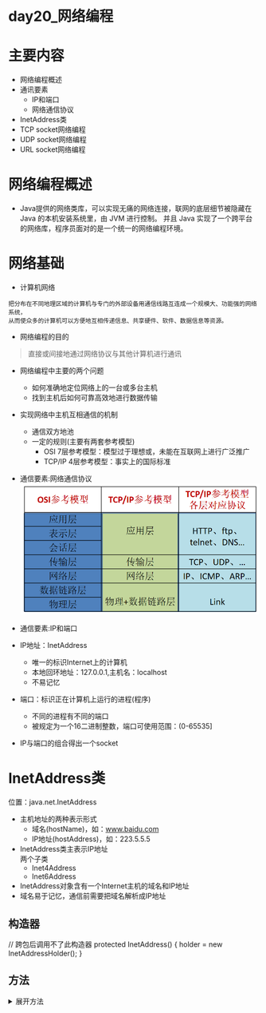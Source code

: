day20_网络编程
==

# 主要内容
* 网络编程概述
* 通讯要素
    * IP和端口
    * 网络通信协议
* InetAddress类
* TCP socket网络编程
* UDP socket网络编程
* URL socket网络编程


# 网络编程概述
* Java提供的网络类库，可以实现无痛的网络连接，联网的底层细节被隐藏在 Java 的本机安装系统里，由 JVM 进行控制。
并且 Java 实现了一个跨平台的网络库，程序员面对的是一个统一的网络编程环境。

# 网络基础
* 计算机网络
```text
把分布在不同地理区域的计算机与专门的外部设备用通信线路互连成一个规模大、功能强的网络系统，
从而使众多的计算机可以方便地互相传递信息、共享硬件、软件、数据信息等资源。

```

* 网络编程的目的
>直接或间接地通过网络协议与其他计算机进行通讯

* 网络编程中主要的两个问题
    * 如何准确地定位网络上的一台或多台主机
    * 找到主机后如何可靠高效地进行数据传输

* 实现网络中主机互相通信的机制
    * 通信双方地池
    * 一定的规则(主要有两套参考模型)
        * OSI 7层参考模型：模型过于理想或，未能在互联网上进行广泛推广
        * TCP/IP 4层参考模型：事实上的国际标准

* 通信要素:网络通信协议
![](./images/通信协议参考模型OSI、TCP_IP.png)   
    
* 通信要素:IP和端口
* IP地址：InetAddress
    * 唯一的标识Internet上的计算机
    * 本地回环地址：127.0.0.1,主机名：localhost
    * 不易记忆
* 端口：标识正在计算机上运行的进程(程序)
    * 不同的进程有不同的端口
    * 被规定为一个16二进制整数，端口可使用范围：(0-65535]
* IP与端口的组合得出一个socket


# InetAddress类
位置：java.net.InetAddress
* 主机地址的两种表示形式
    * 域名(hostName)，如：www.baidu.com
    * IP地址(hostAddress)，如：223.5.5.5
* InetAddress类主表示IP地址  
两个子类
    * Inet4Address
    * Inet6Address
* InetAddress对象含有一个Internet主机的域名和IP地址
* 域名易于记忆，通信前需要把域名解析成IP地址

## 构造器
// 跨包后调用不了此构造器
protected InetAddress() {
        holder = new InetAddressHolder();
}

## 方法
<details>
<summary>展开方法</summary>

* 创建InetAddress对象
static InetAddress getByName(String host)
static InetAddress getByAddress(byte[] addr)
static InetAddress getByAddress(String host, byte[] addr)
static InetAddress[] getAllByName(String host) 获取到域名解析出来的多个IP

* 获取相关属性
String getHostName()
String getHostAddress()
byte[] getAddress()
String getCanonicalHostName()
static InetAddress getLocalHost()
static InetAddress getLoopbackAddress()
<details>

[InetAddress使用示例 ](./src/com/java/www/InetAddressTest.java)  


# 通信要素2：网络通讯协议
* 通信协议
```text
计算机网络中实现通信必须有一些约定，
即通信协议，对速率、传输代码、代码结构、传输控制步骤、出错控制等制定标准。

```

* 通信协议分层思想
```text
由于结点之间联系很复杂，在制定协议时，把复杂成份分解成一些简单的成份，再将它们复合起来。
最常用的复合方式是层次方式，
即同层间可以通信、上一层可以调用下一层，
而与再下一层不发生关系。
各层互不影响，利于系统的开发和扩展。
```

## TCP/IP协议簇
* 传输协议中两个重要的协议
    * TCP(Transmission Control Protocol) 传输控制协议
    * UDP(User Datagram Protocol) 用户数据报协议

* TCP/IP 以其两个主要协议
>传输控制协议(TCP)和网络互联协议(IP)而得名，  
实际上是一组协议，包括多个具有不同功能且互为关联的协议。  

* IP(Internet Protocol)协议是网络层的主要协议，支持网间互连的数据通信
* TCP/IP协议模型从更使用的角度出发，形成了高效地四层体系，  
即 物理链路层、IP层(网络层)、传输层、应用层

## TCP和UDP
* TCP协议
    * 使用TCP协议签，必须建立TCP连接，形成传输的通道
    * 传输前，采用"三次握手"方式，是可靠的
    * TCP协议进行通信的两个应用进程：服务端、客户端，先启动服务端
    * 在已经建立了连接的连接中可进行大数据的传输
    * 传输完毕，采用"四次挥手"方式释放已建立的连接，效率低
* UDP协议
    * 将数据、源地址、目的地址封装成数据报，不需要建立连接
    * 每个数据报的大小限制在64K内
    * 因无需连接，故是不可靠的
    * 发送数据结束时无需释放资源，速度快


# Socket
* 利用套接字(Socket)开发网络应用程序早已被广泛的采用，以至于成为事实上的标准
* 通信的两端都要有Socket，是两台机器间通信的端点
* 网络通信其实就是Socket间的通信
* Socket允许程序把网络连接当成一个流，数据在两个Socket间通过IO传输
* 一般主动发起通信的应用程序属客户端，等待通信请求的为服务端
个人觉得Socket翻译成链流口更合适

基于TCP的socket通信  
![](./images/JavaTCPsocket服务器、客户端相互收发信息.png)  


# Socket类
位置：java.net.Socket
## 构造器
<details>
<summary>展开Socket类构造器</summary>

```text

public Socket() 创建一个未绑定IP、端口等的Socket对象
public Socket(InetAddress address, int port) throws IOException 创建一个流Socket对象(即TCP socket)，并绑定IP、端口
public Socket(String host, int port) throws UnknownHostException, IOException 创建一个流Socket对象(即TCP socket)，并绑定IP、端口
public Socket(InetAddress address, int port, InetAddress localAddr, int localPort) throws IOException 创建一个Socket对象，指定连接远端的IP和端口，同时绑定本地的IP和端口
public Socket(String host, int port, InetAddress localAddr, int localPort) throws IOException 创建一个Socket对象，指定连接远端的IP和端口，同时绑定本地的IP和端口

public Socket(InetAddress host, int port, boolean stream) throws IOException // Deprecated. 创建一个绑定了IP和端口的流Socket对象(TCP)或数据报Socket对象(UDP)，stream为true时创建流Socket对象，stream为false时创建数据报Socket
public Socket(String host, int port, boolean stream) throws IOException // Deprecated. 创建一个绑定了IP和端口的流Socket对象(TCP)或数据报Socket对象(UDP)，stream为true时创建流Socket对象，stream为false时创建数据报Socket

public Socket(Proxy proxy) 创建一个未连接的代理Socket，使用代理的设置，如调用代理的IP、端口，
    示例：
    Socket s = new Socket(Proxy.NO_PROXY);  will create a plain socket ignoring any other proxy configuration.
    Socket s = new Socket(new Proxy(Proxy.Type.SOCKS, new InetSocketAddress("socks.mydom.com", 1080))); will create a socket connecting through the specified SOCKS proxy server.

protected Socket(SocketImpl impl) throws SocketException 创建一个由用户实现的SocketImpl且未连接的Socket对象。

```
</details>

## 方法
<details>
<summary>展开Socket类方法</summary>

```text
void bind(SocketAddress bindpoint) 绑定SocketAddress，即IP和端口
void close() 关闭此socket
void connect(SocketAddress endpoint) 连接此socket到服务器
void connect(SocketAddress endpoint, int timeout) 连接此socket到服务器，并指定连接超时时间
SocketChannel getChannel() 返回唯一的SocketChannel 对象，如果存在的话
InetAddress getInetAddress() 返回此socket连接到远端的IP
InputStream getInputStream() 获取此socket的InputStream输入流，此InputStream.read()、InputStream.read(byte[] b) 都是是阻塞的
boolean getKeepAlive() 测试SO_KEEPALIVE 是否开启，返回此socket是否开启回话保持
InetAddress getLocalAddress() 获取此socket绑定的本地IP
int getLocalPort() 获取此socket绑定的本地端口
SocketAddress getLocalSocketAddress() 获取此socket绑定的本地SocketAddress信息，即绑定的本地IP、本地端口
boolean getOOBInline() 获取此socket的SO_OOBINLINE是否开启
OutputStream getOutputStream() 获取此socket的OutputStream输出流，此OutputStream.write(byte[] b) 非阻塞的
int getPort() 返回此socket连接的远端端口
int getReceiveBufferSize() 获取此socket的SO_RCVBUF值
SocketAddress getRemoteSocketAddress() 返回此socket连接着远端的SocketAddress信息(IP、port)
boolean	getReuseAddress() 获取SO_REUSEADDR是否可重用
int getSendBufferSize() 获取此socket的SO_SNDBUF返送缓冲大小
int getSoLinger() 获取 SO_LINGER值
int getSoTimeout() 获取此socket的SO_TIMEOUT设置的值
boolean getTcpNoDelay() 获取此socket的TCP_NODELAY是否开启，关闭Nagle算法，即要发送到网络的数据不缓冲
int getTrafficClass() 从发送的IP头包里获取traffic跟踪类或服务类型
boolean isBound() 返回此socket是绑定状态
boolean isClosed() 返回此socket是关闭状态
boolean isConnected() 返回此socket是连接状态
boolean isInputShutdown()  在此socket输入流读取过程中，返回此socket连接是否为是关闭状态，是关闭则返回true
boolean isOutputShutdown()  在此socket输出流读取过程中，返回此socket连接是否为是关闭状态，是关闭则返回true
void sendUrgentData(int data) 发送一个字节的紧急数据到此socket
void setKeepAlive(boolean on) 设置此suocket的SO_KEEPALIVE值，即socket TCP的超时时间
void setOOBInline(boolean on)
void setPerformancePreferences(int connectionTime, int latency, int bandwidth) 设置此Socket性能偏好：
                connectionTime：连接保持时间，对于短链接来说此参数相对重要
                latency：延迟时间，对于要求低延迟的连接，此参数相对重要
                bandwidth：带宽，如要求带宽比较高的，此参数比较重要
void setReceiveBufferSize(int size) 设置此socket的SO_RCVBUF值
void setReuseAddress(boolean on) 设置address是否可重用
void setSendBufferSize(int size) 设置SO_SNDBUF值
static void	setSocketImplFactory(SocketImplFactory fac)
void setSoLinger(boolean on, int linger) 开启/关闭 SO_LINGER，指定linger时间为linger，单位s
void setSoTimeout(int timeout) 设置此socket超时时间(单位ms)，以timeout为0时无限超时，read()将一直阻塞，如果timeout > 0,在read()时做多阻塞timeout 毫秒，超时后抛出java.net.SocketTimeoutException异常
void setTcpNoDelay(boolean on) 设置此socket的TCP_NODELAY 值
void setTrafficClass(int tc)
void shutdownInput() 关闭此socket的InputStream流，在read socket InputStream时，调用此方法后，InputStream的read()方法返回-1，其他可用方法都将返回0，不可恢复
void shutdownOutput() 关闭此socket的OutputStream流。对于TCP，调用此方法前需要发送的数据还未完成发送的将继续正常的连接终止顺序发送，不可恢复
String toString() //"Socket[addr=" + getImpl().getInetAddress() +
                    ",port=" + getImpl().getPort() +
                    ",localport=" + getImpl().getLocalPort() + "]";
                    
```
</details>

## 注意
* 调用socket.close() 或者socket.shutdownOutput()方法，都会结束客户端socket，且不可恢复。
* socket.close() 将socket关闭连接，那边如果有服务端给客户端反馈信息，此时客户端是收不到的。
* socket.shutdownOutput() 是将输出流关闭，此时，如果服务端有信息返回，则客户端是可以正常接受的
* inputStream.readAllBytes()，只有等对端的socket关闭了，才能读取完成，是阻塞的


# ServerSocket类
位置：java.net.ServerSocket
## 构造器(没有特殊说明时，都是public构造器)
```text
ServerSocket() 创建未绑定IP、端口等的ServerSocket对象
ServerSocket(int port) 创建服务器端的ServerSocket对象，指定要绑定的监听端口，绑定所有IP(即0.0.0.0)，端口范围：[0, 65535]，0：自动分配端口，下同; 请求连接队列的最大长度为50
ServerSocket(int port, int backlog) 建服务器端的ServerSocket对象，指定要绑定的监听端口，绑定所有IP(即0.0.0.0)，指定请求连接队列的最大长度
ServerSocket(int port, int backlog, InetAddress bindAddr) 建服务器端的ServerSocket对象，指定要绑定的监听端口，指定请求连接队列的最大长度，指定绑定的IP(InetAddress对象)
```

## 方法(没有特殊说明，都是public方法)
<details>
<summary>ServerSocket类方法</summary>

```text

Socket accept() 创建并返回一个Socket对象，开始侦听该socket并接收请求连接，阻塞的，直到有请求连接进来
void bind(SocketAddress endpoint)  绑定SocketAddress，即绑定IP和端口，如 ServerSocket对象.bind(new InetSocketAddress(InetAddress.getByName("hostName")), 端口)
void bind(SocketAddress endpoint, int backlog)  绑定SocketAddress，并指定请求连接队列的最大长度
void close() 关闭此socket
ServerSocketChannel getChannel() 返回此ServerSocket对象相关的唯一的ServerSocketChannel 对象
InetAddress getInetAddress() 获取此socket的IP信息
int getLocalPort() 获取侦听的端口
SocketAddress getLocalSocketAddress() 获取绑定的IP信息
int getReceiveBufferSize()
boolean getReuseAddress() 获取请求客户端的address信息
int getSoTimeout() 获取socket 超时设置值
protected void implAccept(Socket s) 重写accept()方法
boolean isBound() 返回ServerSocket是否已经绑定
oolean isClosed() 返回ServerSocket是否已关闭
void setPerformancePreferences(int connectionTime, int latency, int bandwidth) 设置此ServerSocket性能偏好：
                connectionTime：连接保持时间，对于短链接来说此参数相对重要
                latency：延迟时间，对于要求低延迟的连接，此参数相对重要
                bandwidth：带宽，如要求带宽比较高的，此参数比较重要
void setReceiveBufferSize(int size)  重置socket接收缓存的大小，默认的大小将被修改
void setReuseAddress(boolean on) 开启/关闭 SO_REUSEADDR socket 选项，当需要使用多进程时，需要开启address重用
static void	setSocketFactory(SocketImplFactory fac)
void setSoTimeout(int timeout) 设置socket的超时时间，单位ms，0：表示不超时
String toString()

```
</details>


# 基于Socket的TCP编程
* 客户端Socket的工作过程包含以下四个基本的步骤
    * 创建 Socket
    ```text
    根据指定服务端的 IP 地址或端口号构造 Socket 类对象。
    若服务器端响应，则建立客户端到服务器的通信线路。
    若连接失败，会出现异常
    ```
    * 打开连接到 Socket 的输入流/输出流
    ```text
    使用 getInputStream()方法获得输入流，其read()会阻塞
    使用 getOutputStream()方法获得输出流，进行数据传输
    ```
    * 按照一定的协议对 Socket 进行读/写操作
    ```text
    通过输入流读取服务器放入线路的信息（但不能读取自己放入线路的信息），
    通过输出流将信息写入线程
    ```
    * 关闭socket
    ```text
    断开客户端到服务器的连接，释放链路
    ```
    示例  
    [TCPSocketTest1 client](./src/com/java/www/TCPSocketTest1.java)
    
* 服务端TCP socket编程
    * 调用 ServerSocket(int port)
    ```text
    创建一个服务器端套接字，并绑定到指定端口上。用于监听客户端的请求
    ```
    * 调用 accept()
    ```text
    监听连接请求，如果客户端请求连接，则接受连接，返回通信套接字对象。
    这里会发生阻塞，知道有请求连接进来
    ```
    * 调用 该Socket类对象的 getOutputStream() 和 getInputStream()
    InputStream.read(byte[] b)方法也会发生阻塞，等待读取内容，需要自行判断结束
    ```text
    获取输出流和输入流，开始网络数据的发送和接收
    ```
    * 关闭ServerSocket和Socket对象
    ```text
    客户端访问结束，关闭通信套接字
    ```
    示例  
    [TCPSocketTest1 server](./src/com/java/www/TCPSocketTest1.java)  


## TCP socket示例
<details>
<summary>展开示例</summary>

* 客户端发送内容给服务端，服务端将内容打印到控制台上  
[TCPSocketTest1](./src/com/java/www/TCPSocketTest1.java) 

* 客户端发送内容给服务端，服务端给予反馈  
[TCPSocketTest2](./src/com/java/www/TCPSocketTest2.java)  

* 从客户端发送文件给服务端，服务端保存到本地。并返回“发送成功”给客户端。并关闭相应的连接  
[TCPSocketTest3](./src/com/java/www/TCPSocketTest3.java)  

* 客户端持续发送内容给服务端，输入q或exit是退出，服务端将内容打印到控制台上  
[TCPServer](./src/com/java/socket/TCPServer.java)  
[TCPClient](./src/com/java/socket/TCPClient.java)  

* 服务端、客户端互相收发信息，类似聊天，即一对一通信
[TCPServer](./src/com/java/socket2/TCPServer.java)  
[TCPClient](./src/com/java/socket2/TCPClient.java)  

* java socket TCP 模拟 简单的WEB Server  
[WebServer](./src/com/java/www/WebServer.java)  

* Web server:先启动一个线程来等待用户的请求连接，当有一个客户请求连接进来时，新开启一个线程等待下一个客户端请求连接。  
线程响应完客户请求后，关闭当前socket及相关的IO流，当前线程就退出了。  
[WebServer2](./src/com/java/www/WebServer2.java)  
[WebServer3](./src/com/java/www/WebServer3.java)  
[WebServer4](./src/com/java/www/WebServer4.java)  

* Web server:利用线程池，让服务端一直保持开启n个线程  
[WebServer5](./src/com/java/www/WebServer5.java)

</details>


# UDP网络通信
* DatagramSocket类和DatagramPacket类实现了基于UDP协议的网络程序
* UDP数据报通过数据报socket DatagramSocket发送和接收，系统不保证UDP数据报一定能够安全送到目的地，
也不能确定什么时候送达
* DatagramPacket对象封装了UDP数据报，在数据报中包含了发送端的IP、发送端的端口、接收端的IP、接收端的端口、
数据信息
* UDP协议中每个数据报都包含了完整的地址信息，因此无须建立发送方和接收方的连接

# DatagramSocket类
位置：java.net.DatagramSocket;
## 构造器
<details>
<summary>展开构造器</summary>

```text
DatagramSocket() 创建一个数据报socket，不绑定IP、端口
protected DatagramSocket(DatagramSocketImpl impl) 创建一个未绑定IP、端口的 DatagramScoket对象，并指定DatagramSocketImpl
DatagramSocket(int port) 创建一个DatagramSocket对象，并绑定指定的port端口，IP默认为0.0.0.0
DatagramSocket(int port, InetAddress laddr) 创建一个DatagramSocket对象,绑定指定的IP(laddr)、端口(port)
DatagramSocket(SocketAddress bindaddr) 创建一个DatagramSocket对象，绑定指定的SocketAddress，如：new DatagramSocket(new InetSocketAddress("10.100.0.2", 3030))


```

</details>

## 方法
<details>
<summary>展开方法</summary>

```text
void bind(SocketAddress addr) 绑定Socket地址，即绑定IP和端口
void close() 关闭此数据报socket
void connect(InetAddress address, int port) 连接到指定IP、端口
void connect(SocketAddress addr) 连接到指定的Socket地址([ip, 端口])
void disconnect() 断开数据报socket连接，如果socket已经关闭或未连接，则没有任何影响
boolean	getBroadcast() 测试SO_BROADCAST 是否是开启
DatagramChannel	getChannel() 返回唯一DatagramChannel，如果DatagramChannel 存在的话
InetAddress	getLocalAddress() 获取socket本地的InetAddress
int	getLocalPort() 获取socket在本地绑定的端口
SocketAddress getLocalSocketAddress() 获取socket本地的SocketAddress(即[ip, 端口])
InetAddress	getInetAddress() 获取socket远端的InetAddress地址
int	getPort() 获取此socket远端的端口
SocketAddress getRemoteSocketAddress() 获取socket远端的SocketAddress
int	getReceiveBufferSize() 获取SO_RCVBUF的值，即平台用在此DatagramSocket上的输入的缓冲大小
boolean	getReuseAddress() 测试SO_REUSEADDR 是否是开启，即SocketAddress是否可复用。
int	getSendBufferSize() 获取SO_SNDBUF的值，即平台用在此DatagramSocket上的输出的缓冲大小
int	getSoTimeout() 获取SO_TIMEOUT值，即socket的超时时间，默认为0，单位为：毫秒，即无限超时
int	getTrafficClass() Gets traffic class or type-of-service in the IP datagram header for packets sent from this DatagramSocket.
boolean	isBound() 返回此socket是否是已经绑定好IP、端口
boolean	isClosed() 返回此socket是否是关闭
boolean	isConnected() 返回此socket是否是连接
void receive(DatagramPacket p) 从此socket上用一个指定数据报包来接收一个数据报包
void send(DatagramPacket p) 从此socket上发送一个指定的数据报包p
void setBroadcast(boolean on) 设置SO_BROADCAST开启/关闭
static void	setDatagramSocketImplFactory(DatagramSocketImplFactory fac) Sets the datagram socket implementation factory for the application.
void setReceiveBufferSize(int size) 设置SO_RCVBUF大小，设置socket接收缓冲区大小
void setReuseAddress(boolean on) 设置此socket SO_REUSEADDR值，开启/关闭此SocketAddress是否可复用
void setSendBufferSize(int size) 设置 SO_SNDBUF 大小，设置socket发送缓冲区大小
void setSoTimeout(int timeout) 设置此socket超时时间，单位milliseconds 毫秒
void setTrafficClass(int tc) Sets traffic class or type-of-service octet in the IP datagram header for datagrams sent from this DatagramSocket.

```

</details>


# DatagramPacket类
位置：java.net.DatagramPacket
## 构造器
<details>
<summary>展开构造器</summary>

```text
DatagramPacket(byte[] buf, int length) 创建一个DatagramPacket对象，用于接收数据报包，使用字节数组buf来存放，长度length，默认从0开始
DatagramPacket(byte[] buf, int length, InetAddress address, int port) 创建一个DatagramPacket对象，用于发送数据报包，内容为buf，长度为length，默认从0开始，指定接收端的IP为address，端口为port
DatagramPacket(byte[] buf, int offset, int length) 创建一个DatagramPacket对象，用于接收数据报包，使用字节数组buf来存放，长度length，从offset开始
DatagramPacket(byte[] buf, int offset, int length, InetAddress address, int port) 创建一个DatagramPacket对象，用于发送数据报包，内容为buf，长度为length，从offset开始，指定接收端的IP为address，端口为port
DatagramPacket(byte[] buf, int offset, int length, SocketAddress address) 创建一个DatagramPacket对象，用于发送数据报包，内容为buf，长度为length，从offset开始，并指定SocketAddress为address
DatagramPacket(byte[] buf, int length, SocketAddress address) 创建一个DatagramPacket对象，用于发送数据报包，内容为buf，长度为length，默认从0开始，并指定SocketAddress为address

```

</details>

## 方法
<details>
<summary>展开方法</summary>

```text
InetAddress	getAddress() 返回发送数据报中的接收端的IP 或 返回接收数据报中的发送端的IP
byte[] getData() 从接收到或要发送的数据报包中获取缓冲数据，从偏移量offset开始读取length个字节
int	getLength() 返回接收到或要发送的数据报包数据的大小
int	getOffset() 返回读取数据报包中数据的指定的偏移量，不指定默认为0
int	getPort() 返回发送或接收数据报中远端的端口
SocketAddress getSocketAddress() 返回发送或接收数据报中远端的SocketAddress，包含了IP、端口，接收端要知道数据报包从哪发过来的，用此方法就可以知道发送端的IP和端口
void setAddress(InetAddress iaddr) 设置要发送数据报的接收端的IP
void setPort(int iport) 设置要发送数据报的接收端的端口
void setData(byte[] buf) 设置此数据报包的数据缓冲区
void setData(byte[] buf, int offset, int length) 设置此数据报包的数据缓冲区，指定从偏移量offset开启，length个长度
void setLength(int length) 设置数据报包的长度
void setSocketAddress(SocketAddress address)

```
</details>


# 基于socket的UDP编程
1. 创建DatagramSocket对象和DatagramPacket对象，数据放在数据报包，在数据报包中为数据报指定接收端IP、接收方端口、发送端(即本端)IP和端口不需要显式指定，由系统自动添加
2. 建立发送商、接收端
3. 建立数据包
4. 调用Socket的send、receive方法，DatagramSocket.receive()方法会阻塞，直接接收到数据
5. 关闭Socket 

* 发送端与接收端是两个独立的运行程序

示例  
客户端发信息到服务端，服务器端接收信息  
[UDPSocketTest1](./src/com/java/www/UDPSocketTest1.java)  

客户端信息到服务端，服务端接收信息并打印到控制台，然后回复客户端信息：你发送过来的信息接收到了  
[UDPSocketTest2](./src/com/java/www/UDPSocketTest2.java)  

客户端、服务端你一条、我一条依次发收数据。先从客户端开始发送信息，输入q退出  
[UDPSocketTest3](./src/com/java/www/UDPSocketTest3.java)  


# URL编程
* URL
```text
Uniform Resource Locator, 统一资源定位符，它表示 Internet 上某一资源的地址。
通过 URL 我们可以访问 Internet 上的各种网络资源，比如最常见的 www，ftp 站点。
浏览器通过解析给定的 URL 可以在网络上查找相应的文件或其他资源

```
* URL的基本结构
    * <传输协议>://<主机名>:<端口号>/<文件名>
    * 如：http://192.168.1.100:8080/helloworld/index.jsp




# 其他
## java lambda表达式
符号：() -> { }
即一个匿名类的匿名方法

```text
// 如： 
Runnable runnable = () -> {
    // 方法内容
    ...
}
```

## InputStream判断数据已经读取结束的解决方法
* 让发送端发送完数据后，关闭连接。 这个在Http的操作时很常见。
* 约定发送的数据长度，比如 http的 keepAlive 就是必须依赖这个的 Content-Length 
* 设置超时的时间，根据我的经验，只有在Socket级别设置才有效. 
Socket socket = new Socket(host,port); 
socket.setSoTimeout(100); // 如果超过100毫秒还没有数据，则抛出 SocketTimeoutException




